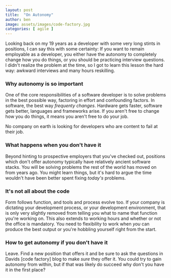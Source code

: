 ```yaml
---
layout: post
title:  "On Autonomy"
author: ben
image: assets/images/code-factory.jpg
categories: [ agile ]
---
```


Looking back on my 19 years as a developer with some very long stints in positions, I can say this with some certainty:
If you want to remain employable as a developer, you either have the autonomy to completely change how you do things, or you
should be practicing interview questions. I didn't realize the problem at the time, so I got to learn this lesson the hard way:
awkward interviews and many hours reskilling.

### Why autonomy is so important ###
One of the core responsibilities of a software developer is to solve problems in the best possible way, factoring in
effort and confounding factors. In software, the best way *frequenty changes*. Hardware gets faster, software gets better,
languages and frameworks arise. If you aren't free to change how you do things, it means you aren't free to do your job.

No company on earth is looking for developers who are content to fail at their job.


### What happens when you don't have it ###
Beyond hinting to prospective employers that you've checked out, positions which don't offer autonomy typically have relatively ancient software stacks. You will be solving
problems the rest of the world has moved on from years ago. You might learn things, but it's hard to argue the time wouldn't have
been better spent fixing *today's* problems.

### It's not all about the code ###
Form follows function, and tools and process evolve too. If your company is dictating your development process, or your development environment, that 
is only very slightly removed from telling you what to name that function you're working on. This also extends to 
working hours and whether or not the office is mandatory. You need to flexibility to work when *you* can produce the best output
or you're hobbling yourself right from the start.

### How to get autonomy if you don't have it ###
Leave. Find a new position that offers it and be sure to ask the questions in Davids [code factory] blog to make *sure* they offer it.
You could try to gain autonomy from within, but if that was likely do succeed why don't you have it in the first place?





